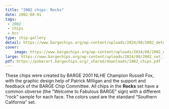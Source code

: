 ```yaml
---
title: "2002 chips: Rocks"
date: 2002-08-01
tags:
 - 2002
 - chips
 - bcc
type: chip-gallery
detail: https://www.bargechips.org/wp-content/uploads/2024/08/2002_detail.jpg
cover:
    image: https://www.bargechips.org/wp-content/uploads/2024/08/2002_detail.jpg
large: https://www.bargechips.org/wp-content/uploads/2024/08/2002_set.jpg
pdf: https://pokerart.bargechips.org/_shared/downloads/2002_chips.pdf
---
```


These chips were created by BARGE 2001 NLHE Champion Russell Fox, with the
graphic design help of Patrick Milligan and the support and feedback of the
BARGE Chip Committee. All chips in the&nbsp;**Rocks**&nbsp;set
have a common obverse (the &#8220;Welcome to Fabulous BARGE&#8221; sign) with a
different &#8220;rock&#8221; sample for each face. The colors used are the
standard &#8220;Southern California&#8221; set.
